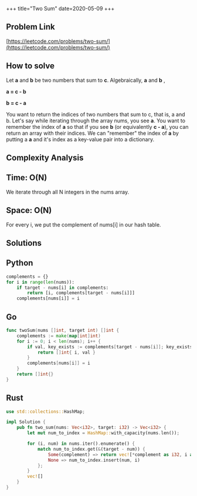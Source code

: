 +++
title="Two Sum"
date=2020-05-09
+++

## Problem Link

[https://leetcode.com/problems/two-sum/](https://leetcode.com/problems/two-sum/)

## How to solve

Let **a** and **b** be two numbers that sum to **c**. Algebraically, **a** and **b** ,

**a = c - b** 

**b = c - a**

You want to return the indices of two numbers that sum to c, that is, a and b. Let's say while iterating through the array nums, you see **a**. You want to remember the index of **a** so that if you see **b** (or equivalently **c - a**), you can return an array with their indices. We can "remember" the index of **a** by putting a **a** and it's index as a key-value pair into a dictionary. 

## Complexity Analysis

## Time: O(N)

We iterate through all N integers in the nums array. 

## Space: O(N)

For every i, we put the complement of nums[i] in our hash table.

## Solutions

## Python

``` python
complements = {}
for i in range(len(nums)):
    if target - nums[i] in complements:
        return [i, complements[target - nums[i]]]
    complements[nums[i]] = i
```

## Go

``` go
func twoSum(nums []int, target int) []int {
    complements := make(map[int]int)
    for i := 0; i < len(nums); i++ {
        if val, key_exists := complements[target - nums[i]]; key_exists {
            return []int{ i, val }
        }
        complements[nums[i]] = i
    }
    return []int{}
}
```

## Rust

``` rust
use std::collections::HashMap;

impl Solution {
    pub fn two_sum(nums: Vec<i32>, target: i32) -> Vec<i32> {
        let mut num_to_index = HashMap::with_capacity(nums.len());

        for (i, num) in nums.iter().enumerate() {
            match num_to_index.get(&(target - num)) {
                Some(complement) => return vec![*complement as i32, i as i32],
                None => num_to_index.insert(num, i)
            };  
        }
        vec![]
    }
}
```